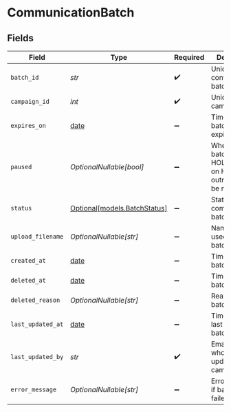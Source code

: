 # CommunicationBatch


## Fields

| Field                                                                 | Type                                                                  | Required                                                              | Description                                                           | Example                                                               |
| --------------------------------------------------------------------- | --------------------------------------------------------------------- | --------------------------------------------------------------------- | --------------------------------------------------------------------- | --------------------------------------------------------------------- |
| `batch_id`                                                            | *str*                                                                 | :heavy_check_mark:                                                    | Unique ID for conversation batch                                      | 20251020.9                                                            |
| `campaign_id`                                                         | *int*                                                                 | :heavy_check_mark:                                                    | Unique ID for campaign                                                | 1                                                                     |
| `expires_on`                                                          | [date](https://docs.python.org/3/library/datetime.html#date-objects)  | :heavy_minus_sign:                                                    | Timestamp of batch expiration                                         | 2025-10-21T00:00:00Z                                                  |
| `paused`                                                              | *OptionalNullable[bool]*                                              | :heavy_minus_sign:                                                    | Whether the batch is on HOLD. When on HOLD, no outreach will be made. | true                                                                  |
| `status`                                                              | [Optional[models.BatchStatus]](../models/batchstatus.md)              | :heavy_minus_sign:                                                    | Status of a communication batch.                                      |                                                                       |
| `upload_filename`                                                     | *OptionalNullable[str]*                                               | :heavy_minus_sign:                                                    | Name of file used to create batch                                     | LATE_PAYMENTS_20250401.csv                                            |
| `created_at`                                                          | [date](https://docs.python.org/3/library/datetime.html#date-objects)  | :heavy_minus_sign:                                                    | Timestamp of batch creation                                           | 2025-10-20T00:00:00Z                                                  |
| `deleted_at`                                                          | [date](https://docs.python.org/3/library/datetime.html#date-objects)  | :heavy_minus_sign:                                                    | Timestamp of batch deletion                                           | 2025-10-20T00:00:00Z                                                  |
| `deleted_reason`                                                      | *OptionalNullable[str]*                                               | :heavy_minus_sign:                                                    | Reason for batch deletion                                             | User request                                                          |
| `last_updated_at`                                                     | [date](https://docs.python.org/3/library/datetime.html#date-objects)  | :heavy_minus_sign:                                                    | Timestamp of last change to batch                                     | 2025-10-20T00:00:00Z                                                  |
| `last_updated_by`                                                     | *str*                                                                 | :heavy_check_mark:                                                    | Email of user who last updated campaign                               | user@email.com                                                        |
| `error_message`                                                       | *OptionalNullable[str]*                                               | :heavy_minus_sign:                                                    | Error message if batch upload failed                                  | Invalid file format                                                   |
